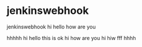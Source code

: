 # jenkinswebhook
jenkinswebhook
hi
hello how are you


hhhhh
hi hello
this is ok
hi how are you
hi
hiw fff
hhhh
